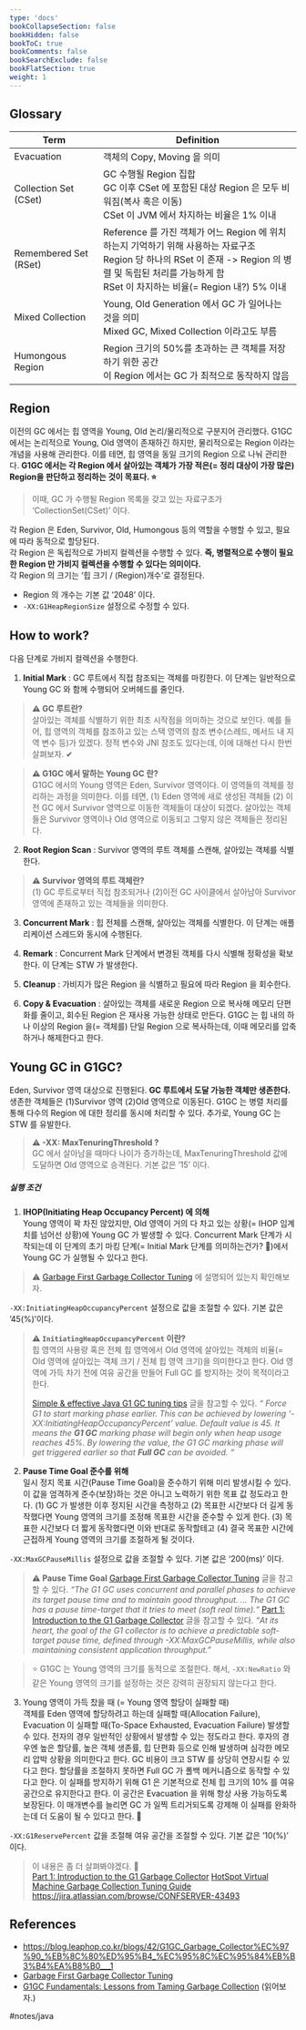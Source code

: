 ```yaml
---
type: 'docs'
bookCollapseSection: false
bookHidden: false
bookToC: true
bookComments: false
bookSearchExclude: false
bookFlatSection: true
weight: 1
---
```


## Glossary
| Term                  | Definition                                                   |
|-----------------------|--------------------------------------------------------------|
| Evacuation            | 객체의 Copy, Moving 을 의미                                        |
| Collection Set (CSet) | GC 수행될 Region 집합<br>GC 이후 CSet 에 포함된 대상 Region 은 모두 비워짐(복사 혹은 이동)<br>CSet 이 JVM 에서 차지하는 비율은 1% 이내 |
| Remembered Set (RSet) | Reference 를 가진 객체가 어느 Region 에 위치하는지 기억하기 위해 사용하는 자료구조<br>Region 당 하나의 RSet 이 존재 -> Region 의 병렬 및 독립된 처리를 가능하게 함<br>RSet 이 차지하는 비율(= Region 내?) 5% 이내 |
| Mixed Collection      | Young, Old Generation 에서 GC 가 일어나는 것을 의미<br>Mixed GC, Mixed Collection 이라고도 부름 |
| Humongous Region      | Region 크기의 50%를 초과하는 큰 객체를 저장하기 위한 공간<br>이 Region 에서는 GC 가 최적으로 동작하지 않음 |

## Region
이전의 GC 에서는 힙 영역을 Young, Old 논리/물리적으로 구분지어 관리했다. G1GC 에서는 논리적으로 Young, Old 영역이 존재하긴 하지만, 물리적으로는 Region 이라는 개념을 사용해 관리한다. 이를 테면, 힙 영역을 동일 크기의 Region 으로 나눠 관리한다. **G1GC 에서는 각 Region 에서 살아있는 객체가 가장 적은(= 정리 대상이 가장 많은) Region을 판단하고 정리하는 것이 목표다. ⭐**
> 이때, GC 가 수행될 Region 목록을 갖고 있는 자료구조가 ‘CollectionSet(CSet)’ 이다.

각 Region 은 Eden, Survivor, Old, Humongous 등의 역할을 수행할 수 있고, 필요에 따라 동적으로 할당된다.\
각 Region 은 독립적으로 가비지 컬렉션을 수행할 수 있다. **즉, 병렬적으로 수행이 필요한 Region 만 가비지 컬렉션을 수행할 수 있다는 의미이다.** \
각 Region 의 크기는 ‘힙 크기 / (Region)개수’로 결정된다.
* Region 의 개수는 기본 값 ‘2048’ 이다.
* `-XX:G1HeapRegionSize` 설정으로 수정할 수 있다.

## How to work?
다음 단계로 가비지 컬렉션을 수행한다.

1. **Initial Mark** : GC 루트에서 직접 참조되는 객체를 마킹한다.
   이 단계는 일반적으로 Young GC 와 함께 수행되어 오버헤드를 줄인다.
> **⚠️ GC 루트란?** \
> 살아있는 객체를 식별하기 위한 최초 시작점을 의미하는 것으로 보인다. 예를 들어, 힙 영역의 객체를 참조하고 있는 스택 영역의 참조 변수(스레드, 메서드 내 지역 변수 등)가 있겠다. 정적 변수와 JNI 참조도 있다는데, 이에 대해선 다시 한번 살펴보자. ✔︎

> **⚠️ G1GC 에서 말하는 Young GC 란?** \
> G1GC 에서의 Young 영역은 Eden, Survivor 영역이다. 이 영역들의 객체를 정리하는 과정을 의미한다. 이를 테면, (1) Eden 영역에 새로 생성된 객체들 (2) 이전 GC 에서 Survivor 영역으로 이동한 객체들이 대상이 되겠다.
> 살아있는 객체들은 Survivor 영역이나 Old 영역으로 이동되고 그렇지 않은 객체들은 정리된다.

2. **Root Region Scan** : Survivor 영역의 루트 객체를 스캔해, 살아있는 객체를 식별한다.
> **⚠️ Survivor 영역의 루트 객체란?** \
> (1) GC 루트로부터 직접 참조되거나 (2)이전 GC 사이클에서 살아남아 Survivor 영역에 존재하고 있는 객체들을 의미한다.

3. **Concurrent Mark** : 힙 전체를 스캔해, 살아있는 객체를 식별한다.
   이 단계는 애플리케이션 스레드와 동시에 수행된다.

4. **Remark** : Concurrent Mark 단계에서 변경된 객체를 다시 식별해 정확성을 확보한다.
   이 단계는 STW 가 발생한다.

5. **Cleanup** : 가비지가 많은 Region 을 식별하고 필요에 따라 Region 을 회수한다.

6. **Copy & Evacuation** : 살아있는 객체를 새로운 Region 으로 복사해 메모리 단편화를 줄이고, 회수된 Region 은 재사용 가능한 상태로 만든다.
   G1GC 는 힙 내의 하나 이상의 Region 을(= 객체를) 단일 Region 으로 복사하는데, 이때 메모리를 압축하거나 해제한다고 한다.

## Young GC in G1GC?
Eden, Survivor 영역 대상으로 진행된다. **GC 루트에서 도달 가능한 객체만 생존한다.** 생존한 객체들은 (1)Survivor 영역 (2)Old 영역으로 이동된다. G1GC 는 병렬 처리를 통해 다수의 Region 에 대한 정리를 동시에 처리할 수 있다. 추가로, Young GC 는 STW 를 유발한다.
> **⚠️ -XX: MaxTenuringThreshold ?** \
> GC 에서 살아남을 때마다 나이가 증가하는데, MaxTenuringThreshold 값에 도달하면 Old 영역으로 승격된다. 기본 값은 ’15’ 이다.

##### 실행 조건
1. **IHOP(Initiating Heap Occupancy Percent) 에 의해** \
   Young 영역이 꽉 차진 않았지만, Old 영역이 거의 다 차고 있는 상황(= IHOP 임계치를 넘어선 상황)에 Young GC 가 발생할 수 있다. Concurrent Mark 단계가 시작되는데 이 단계의 초기 마킹 단계(= Initial Mark 단계를 의미하는건가? 🤔)에서 Young GC 가 실행될 수 있다고 한다.
> ⚠️ [Garbage First Garbage Collector Tuning](https://www.oracle.com/technical-resources/articles/java/g1gc.html) 에 설명되어 있는지 확인해보자.

`-XX:InitiatingHeapOccupancyPercent` 설정으로 값을 조절할 수 있다. 기본 값은 ’45(%)’이다.
> **⚠️ `InitiatingHeapOccupancyPercent` 이란?** \
> 힙 영역의 사용량 혹은 전체 힙 영역에서 Old 영역에 살아있는 객체의 비율(= Old 영역에 살아있는 객체 크기 / 전체 힙 영역 크기)을 의미한다고 한다. Old 영역에 가득 차기 전에 여유 공간을 만들어 Full GC 를 방지하는 것이 목적이라고 한다.
>
> [Simple & effective Java G1 GC tuning tips](https://blog.gceasy.io/simple-effective-g1-gc-tuning-tips/) 글을 참고할 수 있다.
> *“ Force G1 to start marking phase earlier. This can be achieved by lowering ‘-XX:InitiatingHeapOccupancyPercent’ value. Default value is 45. It means the **G1 GC** marking phase will begin only when heap usage reaches 45%. By lowering the value, the G1 GC marking phase will get triggered earlier so that **Full GC** can be avoided. “*

2. **Pause Time Goal 준수를 위해** \
   일시 정지 목표 시간(Pause Time Goal)을 준수하기 위해 미리 발생시킬 수 있다. 이 값을 엄격하게 준수(보장)하는 것은 아니고 노력하기 위한 목표 값 정도라고 한다.
   (1) GC 가 발생한 이후 정지된 시간을 측정하고
   (2) 목표한 시간보다 더 길게 동작했다면 Young 영역의 크기를 조정해 목표한 시간을 준수할 수 있게 한다.
   (3) 목표한 시간보다 더 짧게 동작했다면 이와 반대로 동작할테고
   (4) 결국 목표한 시간에 근접하게 Young 영역의 크기를 조절하게 될 것이다.

`-XX:MaxGCPauseMillis` 설정으로 값을 조절할 수 있다. 기본 값은 ‘200(ms)’ 이다.
> **⚠️ Pause Time Goal**
> [Garbage First Garbage Collector Tuning](https://www.oracle.com/technical-resources/articles/java/g1gc.html?utm_source=chatgpt.com) 글을 참고할 수 있다.
> *“The G1 GC uses concurrent and parallel phases to achieve its target pause time and to maintain good throughput. … The G1 GC has a pause time-target that it tries to meet (soft real time).“*
> [Part 1: Introduction to the G1 Garbage Collector](https://www.redhat.com/en/blog/part-1-introduction-g1-garbage-collector) 글을 참고할 수 있다.
> *“At its heart, the goal of the G1 collector is to achieve a predictable soft-target pause time, defined through -XX:MaxGCPauseMillis, while also maintaining consistent application throughput.”*

> ⭐ G1GC 는 Young 영역의 크기를 동적으로 조절한다. 해서, `-XX:NewRatio` 와 같은 Young 영역의 크기를 설정하는 것은 강력히 권장되지 않는다고 한다.

3. Young 영역이 가득 찼을 때 (= Young 영역 할당이 실패할 때) \
   객체를 Eden 영역에 할당하려고 하는데 실패할 때(Allocation Failure), Evacuation 이 실패할 때(To-Space Exhausted, Evacuation Failure) 발생할 수 있다.
   전자의 경우 일반적인 상황에서 발생할 수 있는 정도라고 한다.
   후자의 경우엔 높은 할당률, 높은 객체 생존률, 힙 단편화 등으로 인해 발생하며 심각한 메모리 압박 상황을 의미한다고 한다. GC 비용이 크고 STW 를 상당히 연장시킬 수 있다고 한다. 할당률을 조절하지 못하면 Full GC 가 폴백 메커니즘으로 동작할 수 있다고 한다. 이 실패를 방지하기 위해 G1 은 기본적으로 전체 힙 크기의 10% 를 여유 공간으로 유지한다고 한다. 이 공간은 Evacuation 을 위해 항상 사용 가능하도록 보장된다. 이 매개변수를 늘리면 GC 가 일찍 트리거되도록 강제해 이 실패를 완화하는데 더 도움이 될 수 있다고 한다. 🤔

`-XX:G1ReservePercent` 값을 조절해 여유 공간을 조절할 수 있다. 기본 값은 ’10(%)’ 이다.
> 이 내용은 좀 더 살펴봐야겠다. 🤔 \
> [Part 1: Introduction to the G1 Garbage Collector](https://www.redhat.com/en/blog/part-1-introduction-g1-garbage-collector)
> [HotSpot Virtual Machine Garbage Collection Tuning Guide](https://docs.oracle.com/en/java/javase/24/gctuning/garbage-first-garbage-collector-tuning.html)
> https://jira.atlassian.com/browse/CONFSERVER-43493

## References
* https://blog.leaphop.co.kr/blogs/42/G1GC_Garbage_Collector%EC%97%90_%EB%8C%80%ED%95%B4_%EC%95%8C%EC%95%84%EB%B3%B4%EA%B8%B0___1
* [Garbage First Garbage Collector Tuning](https://www.oracle.com/technical-resources/articles/java/g1gc.html?utm_source=chatgpt.com)
* [G1GC Fundamentals: Lessons from Taming Garbage Collection](https://product.hubspot.com/blog/g1gc-fundamentals-lessons-from-taming-garbage-collection?utm_source=chatgpt.com) (읽어보자.)

#notes/java